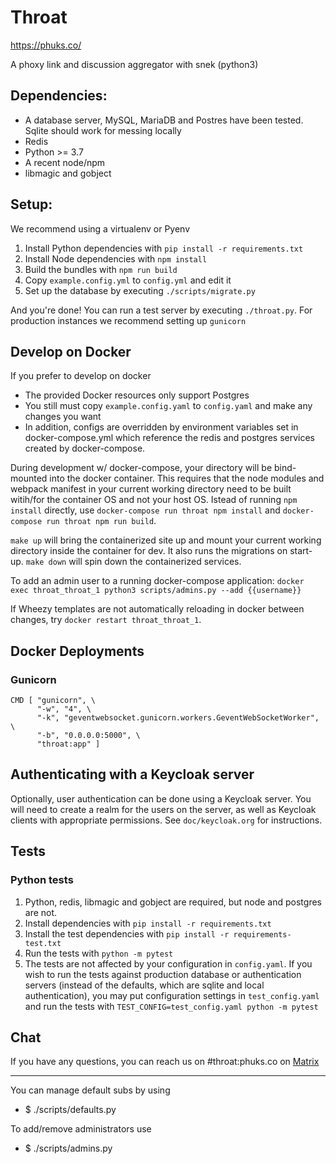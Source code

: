 # Throat

https://phuks.co/

A phoxy link and discussion aggregator with snek (python3)

## Dependencies:

 - A database server, MySQL, MariaDB and Postres have been tested. Sqlite should work for messing locally
 - Redis
 - Python >= 3.7
 - A recent node/npm
 - libmagic and gobject

## Setup:

We recommend using a virtualenv or Pyenv

1. Install Python dependencies with `pip install -r requirements.txt`
2. Install Node dependencies with `npm install`
3. Build the bundles with `npm run build`
4. Copy `example.config.yml` to `config.yml` and edit it
5. Set up the database by executing `./scripts/migrate.py`

And you're done! You can run a test server by executing `./throat.py`. For production instances we recommend setting up `gunicorn`

## Develop on Docker
If you prefer to develop on docker
 - The provided Docker resources only support Postgres
 - You still must copy `example.config.yaml` to `config.yaml` and make any changes you want
 - In addition, configs are overridden by environment variables set in docker-compose.yml
   which reference the redis and postgres services created by docker-compose.

During development w/ docker-compose, your directory will be bind-mounted into the docker container. This requires
that the node modules and webpack manifest in your current working directory need to be built witih/for the container
OS and not your host OS. Istead of running `npm install` directly, use `docker-compose run throat npm install` and
`docker-compose run throat npm run build`.

`make up` will bring the containerized site up and mount your current working directory
inside the container for dev. It also runs the migrations on start-up. `make down` will spin down the containerized services.

To add an admin user to a running docker-compose application:
`docker exec throat_throat_1 python3 scripts/admins.py --add {{username}}`

If Wheezy templates are not automatically reloading in docker between changes, try `docker restart throat_throat_1`.

## Docker Deployments

### Gunicorn
```
CMD [ "gunicorn", \
      "-w", "4", \
      "-k", "geventwebsocket.gunicorn.workers.GeventWebSocketWorker", \
      "-b", "0.0.0.0:5000", \
      "throat:app" ]
```

## Authenticating with a Keycloak server

Optionally, user authentication can be done using a Keycloak server.
You will need to create a realm for the users on the server, as well
as Keycloak clients with appropriate permissions.  See
`doc/keycloak.org` for instructions.

## Tests

### Python tests

1. Python, redis, libmagic and gobject are required, but node and postgres are not.
2. Install dependencies with `pip install -r requirements.txt`
3. Install the test dependencies with `pip install -r requirements-test.txt`
4. Run the tests with `python -m pytest`
5. The tests are not affected by your configuration in `config.yaml`.
If you wish to run the tests against production database or
authentication servers (instead of the defaults, which are sqlite and
local authentication), you may put configuration settings in
`test_config.yaml` and run the tests with
`TEST_CONFIG=test_config.yaml python -m pytest`

## Chat

If you have any questions, you can reach us on #throat:phuks.co on [Matrix](https://chat.phoxy.win/#/login)

---

You can manage default subs by using 

 - $ ./scripts/defaults.py

To add/remove administrators use

 - $ ./scripts/admins.py

